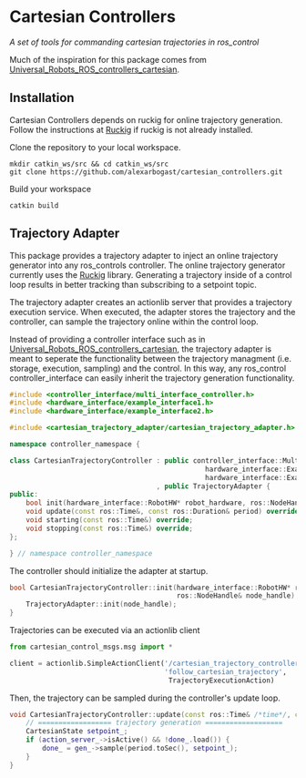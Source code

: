 # Cartesian Controllers

*A set of tools for commanding cartesian trajectories in ros_control*

Much of the inspiration for this package comes from [Universal_Robots_ROS_controllers_cartesian](https://github.com/UniversalRobots/Universal_Robots_ROS_controllers_cartesian).


## Installation
Cartesian Controllers depends on ruckig for online trajectory generation.
Follow the instructions at [Ruckig](https://github.com/pantor/ruckig) if ruckig is not already installed.

Clone the repository to your local workspace.
```shell script
mkdir catkin_ws/src && cd catkin_ws/src
git clone https://github.com/alexarbogast/cartesian_controllers.git
```

Build your workspace
```shell script
catkin build
```

## Trajectory Adapter

This package provides a trajectory adapter to inject an online trajectory generator into any ros_controls controller. The online trajectory generator currently uses the [Ruckig](https://github.com/pantor/ruckig) library. Generating a trajectory inside of a control loop results in better tracking than subscribing to a setpoint topic. 

The trajectory adapter creates an actionlib server that provides a trajectory execution service. When executed, the adapter stores the trajectory and the controller, can sample the trajectory online within the control loop.

Instead of providing a controller interface such as in [Universal_Robots_ROS_controllers_cartesian](https://github.com/UniversalRobots/Universal_Robots_ROS_controllers_cartesian), the trajectory adapter is meant to seperate the functionality between the trajectory managment (i.e. storage, execution, sampling) and the control. In this way, any ros_control controller_interface can easily inherit the trajectory generation functionality.

```C++
#include <controller_interface/multi_interface_controller.h>
#include <hardware_interface/example_interface1.h>
#include <hardware_interface/example_interface2.h>

#include <cartesian_trajectory_adapter/cartesian_trajectory_adapter.h>

namespace controller_namespace {

class CartesianTrajectoryController : public controller_interface::MultiInterfaceController<
                                                hardware_interface::ExampleInterface1,
                                                hardware_interface::ExampleInterface1> 
                                    , public TrajectoryAdapter {
public:
    bool init(hardware_interface::RobotHW* robot_hardware, ros::NodeHandle& node_handle) override;
    void update(const ros::Time&, const ros::Duration& period) override;
    void starting(const ros::Time&) override;
    void stopping(const ros::Time&) override;
};

} // namespace controller_namespace
```
The controller should initialize the adapter at startup.

```C++
bool CartesianTrajectoryController::init(hardware_interface::RobotHW* robot_hw,
                                         ros::NodeHandle& node_handle) {
    TrajectoryAdapter::init(node_handle);
}
```

Trajectories can be executed via an actionlib client
```python
from cartesian_control_msgs.msg import *

client = actionlib.SimpleActionClient('/cartesian_trajectory_controller/'
                                      'follow_cartesian_trajectory',
                                       TrajectoryExecutionAction)
```

Then, the trajectory can be sampled during the controller's update loop.

```C++
void CartesianTrajectoryController::update(const ros::Time& /*time*/, const ros::Duration& period) {
    // ================== trajectory generation ===================
    CartesianState setpoint_;
    if (action_server_->isActive() && !done_.load()) {
        done_ = gen_->sample(period.toSec(), setpoint_);
    }
}
```
